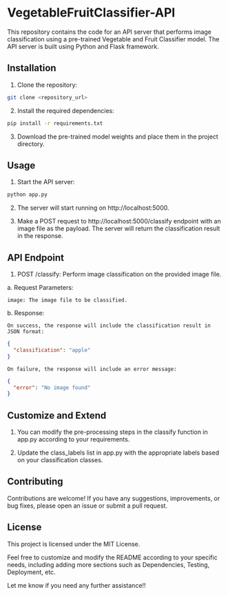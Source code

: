 # VegetableFruitClassifier-API

This repository contains the code for an API server that performs image classification using a pre-trained Vegetable and Fruit Classifier model. The API server is built using Python and Flask framework.

## Installation

1. Clone the repository:

```bash
git clone <repository_url>
```

2. Install the required dependencies:

```bash
pip install -r requirements.txt
```

3. Download the pre-trained model weights and place them in the project directory.

## Usage

1. Start the API server:
```bash
python app.py
```

2. The server will start running on http://localhost:5000.

3. Make a POST request to http://localhost:5000/classify endpoint with an image file as the payload. The server will return the classification result in the response.

## API Endpoint

1. POST /classify: Perform image classification on the provided image file.

a. Request Parameters:

    image: The image file to be classified.

b. Response:

    On success, the response will include the classification result in JSON format:
```json
{
  "classification": "apple"
}
```
    On failure, the response will include an error message:
```json
{
  "error": "No image found"
}
```

## Customize and Extend

1. You can modify the pre-processing steps in the classify function in app.py according to your requirements.

2. Update the class_labels list in app.py with the appropriate labels based on your classification classes.

## Contributing
Contributions are welcome! If you have any suggestions, improvements, or bug fixes, please open an issue or submit a pull request.

## License
This project is licensed under the MIT License.

Feel free to customize and modify the README according to your specific needs, including adding more sections such as Dependencies, Testing, Deployment, etc.

Let me know if you need any further assistance!!
